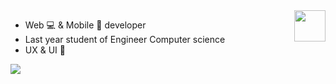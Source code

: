 
<img align="right" src="https://github.githubassets.com/images/icons/emoji/unicode/1f680.png" width="50" height="50"  style="float: right;"/>

- Web :computer: & Mobile :iphone: developer
- Last year student of Engineer Computer science
- UX & UI :running:

![](https://komarev.com/ghpvc/?username=begandroide)
